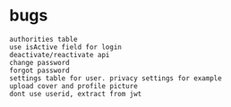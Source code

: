 # bugs

    authorities table
    use isActive field for login
    deactivate/reactivate api
    change password
    forgot password
    settings table for user. privacy settings for example
    upload cover and profile picture
    dont use userid, extract from jwt
